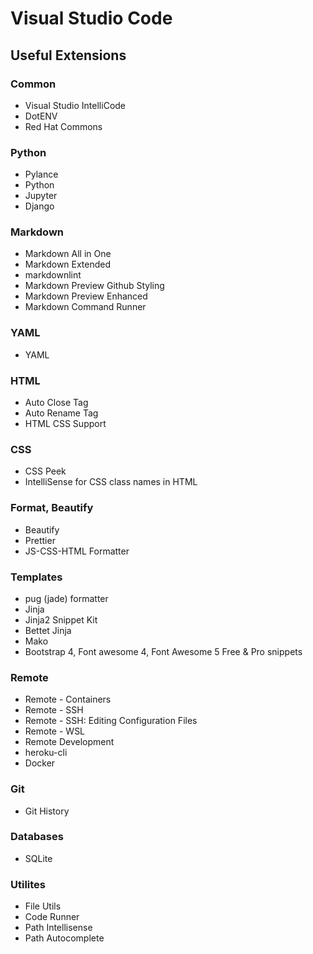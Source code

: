 # Visual Studio Code

## Useful Extensions

### Common

- Visual Studio IntelliCode
- DotENV
- Red Hat Commons

### Python

- Pylance
- Python
- Jupyter
- Django

### Markdown

- Markdown All in One
- Markdown Extended
- markdownlint
- Markdown Preview Github Styling
- Markdown Preview Enhanced
- Markdown Command Runner

### YAML

- YAML

### HTML

- Auto Close Tag
- Auto Rename Tag
- HTML CSS Support

### CSS

- CSS Peek
- IntelliSense for CSS class names in HTML

### Format, Beautify

- Beautify
- Prettier
- JS-CSS-HTML Formatter

### Templates

- pug (jade) formatter
- Jinja
- Jinja2 Snippet Kit
- Bettet Jinja
- Mako
- Bootstrap 4, Font awesome 4, Font Awesome 5 Free & Pro snippets

### Remote

- Remote - Containers
- Remote - SSH
- Remote - SSH: Editing Configuration Files
- Remote - WSL
- Remote Development
- heroku-cli
- Docker

### Git

- Git History

### Databases

- SQLite

### Utilites

- File Utils
- Code Runner
- Path Intellisense
- Path Autocomplete
